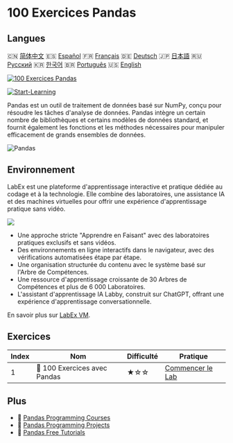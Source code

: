 # 100 Exercices Pandas

## Langues

🇨🇳 [简体中文](README_zh.md) 🇪🇸 [Español](README_es.md) 🇫🇷 [Français](README_fr.md) 🇩🇪 [Deutsch](README_de.md) 🇯🇵 [日本語](README_ja.md) 🇷🇺 [Русский](README_ru.md) 🇰🇷 [한국어](README_ko.md) 🇧🇷 [Português](README_pt.md) 🇺🇸 [English](README.md) 

[![100 Exercices Pandas](https://cover-creator.labex.io/100-pandas-exercises.png?lang=fr)](https://labex.io/fr/courses/100-pandas-exercises)

[![Start-Learning](https://img.shields.io/badge/Start-Learning-whitesmoke?style=for-the-badge)](https://labex.io/fr/courses/100-pandas-exercises)

Pandas est un outil de traitement de données basé sur NumPy, conçu pour résoudre les tâches d'analyse de données. Pandas intègre un certain nombre de bibliothèques et certains modèles de données standard, et fournit également les fonctions et les méthodes nécessaires pour manipuler efficacement de grands ensembles de données.

![Pandas](https://img.shields.io/badge/Pandas-whitesmoke?style=for-the-badge&logo=pandas)


## Environnement

LabEx est une plateforme d'apprentissage interactive et pratique dédiée au codage et à la technologie. Elle combine des laboratoires, une assistance IA et des machines virtuelles pour offrir une expérience d'apprentissage pratique sans vidéo.

![](https://tutorial-screenshot.getvm.io/images/vm-1725247253.png)

- Une approche stricte "Apprendre en Faisant" avec des laboratoires pratiques exclusifs et sans vidéos.
- Des environnements en ligne interactifs dans le navigateur, avec des vérifications automatisées étape par étape.
- Une organisation structurée du contenu avec le système basé sur l'Arbre de Compétences.
- Une ressource d'apprentissage croissante de 30 Arbres de Compétences et plus de 6 000 Laboratoires.
- L'assistant d'apprentissage IA Labby, construit sur ChatGPT, offrant une expérience d'apprentissage conversationnelle.

En savoir plus sur [LabEx VM](https://support.labex.io/using-labex/virtual-machine).

## Exercices

|   Index | Nom                          | Difficulté   | Pratique                                                                                           |
|---------|------------------------------|--------------|----------------------------------------------------------------------------------------------------|
|       1 | 📖 100 Exercices avec Pandas | ★☆☆          | <a target='_blank' href='https://labex.io/fr/labs/100-pandas-exercises-20747'>Commencer le Lab</a> |

## Plus

- 🔗 [Pandas Programming Courses](https://github.com/labex-labs/awesome-programming-courses)
- 🔗 [Pandas Programming Projects](https://github.com/labex-labs/awesome-programming-projects)
- 🔗 [Pandas Free Tutorials](https://github.com/labex-labs/pandas-free-tutorials)


